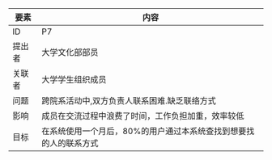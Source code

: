| 要素 | 内容 |
| --- | --- |
| ID |P7 |
| 提出者 | 大学文化部部员 |
| 关联者 | 大学学生组织成员 |
| 问题 | 跨院系活动中,双方负责人联系困难.缺乏联络方式 |
| 影响 | 成员在交流过程中浪费了时间，工作负担加重，效率较低 |
| 目标 | 在系统使用一个月后，80%的用户通过本系统查找到想要找的人的联系方式|
